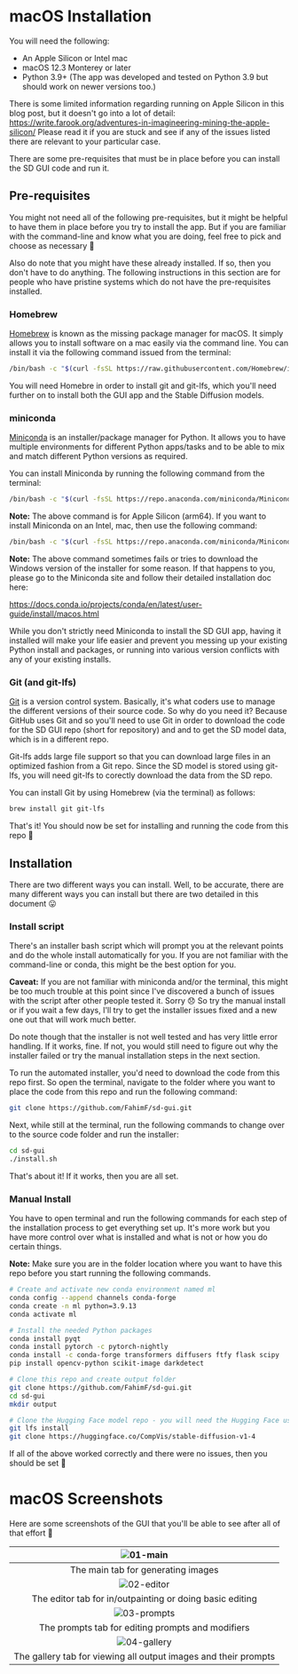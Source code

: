 # macOS Installation

You will need the following:

* An Apple Silicon or Intel mac
* macOS 12.3 Monterey or later
* Python 3.9+ (The app was developed and tested on Python 3.9 but should work on newer versions too.)

There is some limited information regarding running on Apple Silicon in this blog post, but it doesn't go into a lot of detail: https://write.farook.org/adventures-in-imagineering-mining-the-apple-silicon/ Please read it if you are stuck and see if any of the issues listed there are relevant to your particular case.

There are some pre-requisites that must be in place before you can install the SD GUI code and run it.

## Pre-requisites

You might not need all of the following pre-requisites, but it might be helpful to have them in place before you try to install the app. But if you are familiar with the command-line and know what you are doing, feel free to pick and choose as necessary 🙂

Also do note that you might have these already installed. If so, then you don't have to do anything. The following instructions in this section are for people who have pristine systems which do not have the pre-requisites installed.

### Homebrew

[Homebrew](https://brew.sh/) is known as the missing package manager for macOS. It simply allows you to install software on a mac easily via the command line. You can install it via the following command issued from the terminal:

```bash
/bin/bash -c "$(curl -fsSL https://raw.githubusercontent.com/Homebrew/install/HEAD/install.sh)"
```

You will need Homebre in order to install git and git-lfs, which you'll need further on to install both the GUI app and the Stable Diffusion models.

### miniconda

[Miniconda](https://docs.conda.io/en/latest/miniconda.html) is an installer/package manager for Python. It allows you to have multiple environments for different Python apps/tasks and to be able to mix and match different Python versions as required.

You can install Miniconda by running the following command from the terminal:

```bash
/bin/bash -c "$(curl -fsSL https://repo.anaconda.com/miniconda/Miniconda3-latest-MacOSX-arm64.sh)"
```

**Note:** The above command is for Apple Silicon (arm64). If you want to install Miniconda on an Intel, mac, then use the following command:

```bash
/bin/bash -c "$(curl -fsSL https://repo.anaconda.com/miniconda/Miniconda3-latest-MacOSX-x86_64.sh)"
```

**Note:** The above command sometimes fails or tries to download the Windows version of the installer for some reason. If that happens to you, please go to the Miniconda site and follow their detailed installation doc here:

https://docs.conda.io/projects/conda/en/latest/user-guide/install/macos.html

While you don't strictly need Miniconda to install the SD GUI app, having it installed will make your life easier and prevent you messing up your existing Python install and packages, or running into various version conflicts with any of your existing installs.

### Git (and git-lfs)

[Git](https://git-scm.com/) is a version control system. Basically, it's what coders use to manage the different versions of their source code. So why do you need it? Because GitHub uses Git and so you'll need to use Git in order to download the code for the SD GUI repo (short for repository) and and to get the SD model data, which is in a different repo.

Git-lfs adds large file support so that you can download large files in an optimized fashion from a Git repo. Since the SD model is stored using git-lfs, you will need git-lfs to corectly download the data from the SD repo.

You can install Git by using Homebrew (via the terminal) as follows:

```bash
brew install git git-lfs
```

That's it! You should now be set for installing and running the code from this repo 🙂

## Installation

There are two different ways you can install. Well, to be accurate, there are many different ways you can install but there are two detailed in this document 😛

### Install script

There's an installer bash script which will prompt you at the relevant points and do the whole install automatically for you. If you are not familiar with the command-line or conda, this might be the best option for you.

**Caveat:** If you are not familiar with miniconda and/or the terminal, this might be too much trouble at this point since I've discovered a bunch of issues with the script after other people tested it. Sorry 😞 So try the manual install or if you wait a few days, I'll try to get the installer issues fixed and a new one out that will work much better.

Do note though that the installer is not well tested and has very little error handling. If it works, fine. If not, you would still need to figure out why the installer failed or try the manual installation steps in the next section.

To run the automated installer, you'd need to download the code from this repo first. So open the terminal, navigate to the folder where you want to place the code from this repo and run the following command:

```bash
git clone https://github.com/FahimF/sd-gui.git
```



Next, while still at the terminal, run the following commands to change over to the source code folder and run the installer:

```bash
cd sd-gui
./install.sh
```

That's about it! If it works, then you are all set.

### Manual Install

You have to open terminal and run the following commands for each step of the installation process to get everything set up. It's more work but you have more control over what is installed and what is not or how you do certain things.

**Note:** Make sure you are in the folder location where you want to have this repo before you start running the following commands.

```bash
# Create and activate new conda environment named ml
conda config --append channels conda-forge
conda create -n ml python=3.9.13
conda activate ml

# Install the needed Python packages
conda install pyqt
conda install pytorch -c pytorch-nightly
conda install -c conda-forge transformers diffusers ftfy flask scipy
pip install opencv-python scikit-image darkdetect

# Clone this repo and create output folder
git clone https://github.com/FahimF/sd-gui.git
cd sd-gui
mkdir output

# Clone the Hugging Face model repo - you will need the Hugging Face user and password for this step
git lfs install
git clone https://huggingface.co/CompVis/stable-diffusion-v1-4
```

If all of the above worked correctly and there were no issues, then you should be set 🙂

# macOS Screenshots

Here are some screenshots of the GUI that you'll be able to see after all of that effort 🙂

|            ![01-main](../screens/mac-01-main.jpg)            |
| :----------------------------------------------------------: |
|              The main tab for generating images              |
|          ![02-editor](../screens/mac-02-editor.jpg)          |
|   The editor tab for in/outpainting or doing basic editing   |
|         ![03-prompts](../screens/mac-03-prompts.jpg)         |
|      The prompts tab for editing prompts and modifiers       |
|         ![04-gallery](../screens/mac-04-gallery.jpg)         |
| The gallery tab for viewing all output images and their prompts |
